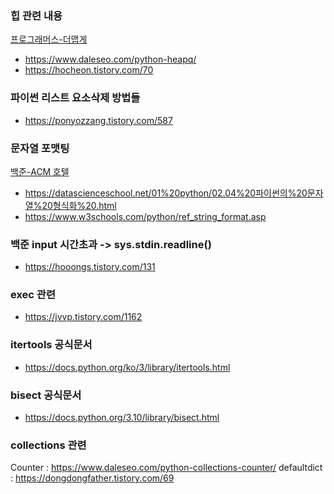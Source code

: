 ### 힙 관련 내용
[프로그래머스-더맵게](../../../tree/main/프로그래머스/lv2/42626.%E2%80%85더%E2%80%85맵게)
* https://www.daleseo.com/python-heapq/
* https://hocheon.tistory.com/70


### 파이썬 리스트 요소삭제 방법들
* https://ponyozzang.tistory.com/587

### 문자열 포맷팅 
[백준-ACM 호텔](../../../tree/main/백준/Bronze/10250.%E2%80%85ACM%E2%80%85호텔)
* https://datascienceschool.net/01%20python/02.04%20파이썬의%20문자열%20형식화%20.html
* https://www.w3schools.com/python/ref_string_format.asp

### 백준 input 시간초과 -> sys.stdin.readline()
* https://hooongs.tistory.com/131

### exec 관련
* https://jvvp.tistory.com/1162

### itertools 공식문서
* https://docs.python.org/ko/3/library/itertools.html

### bisect 공식문서 
* https://docs.python.org/3.10/library/bisect.html

### collections 관련
Counter : https://www.daleseo.com/python-collections-counter/
defaultdict : https://dongdongfather.tistory.com/69
